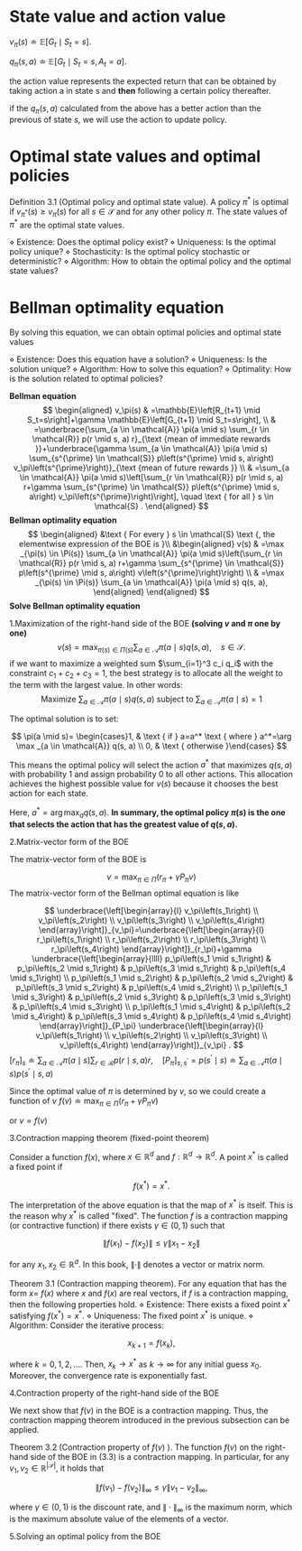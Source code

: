﻿# State value and action value

$v_\pi(s) \doteq \mathbb{E}\left[G_t \mid S_t=s\right]$.

$q_\pi(s, a) \doteq \mathbb{E}\left[G_t \mid S_t=s, A_t=a\right]$.

the action value represents the expected return that can be obtained by taking action a in state s and **then** following a certain policy thereafter.

if the $q_\pi(s, a)$ calculated from the above has a better action than the previous of state $s$, we will use the action to update policy.

# Optimal state values and optimal policies

Definition 3.1 (Optimal policy and optimal state value). A policy $\pi^*$ is optimal if $v_{\pi^*}(s) \geq v_\pi(s)$ for all $s \in \mathcal{S}$ and for any other policy $\pi$. The state values of $\pi^*$ are the optimal state values.





$\diamond$ Existence: Does the optimal policy exist?
$\diamond$ Uniqueness: Is the optimal policy unique?
$\diamond$ Stochasticity: Is the optimal policy stochastic or deterministic?
$\diamond$ Algorithm: How to obtain the optimal policy and the optimal state values?



# Bellman optimality equation

By solving this equation, we can obtain optimal policies and optimal
state values  

$\diamond$ Existence: Does this equation have a solution?
$\diamond$ Uniqueness: Is the solution unique?
$\diamond$ Algorithm: How to solve this equation?
$\diamond$ Optimality: How is the solution related to optimal policies?

**Bellman equation**
$$
\begin{aligned}
v_\pi(s) & =\mathbb{E}\left[R_{t+1} \mid S_t=s\right]+\gamma \mathbb{E}\left[G_{t+1} \mid S_t=s\right], \\
& =\underbrace{\sum_{a \in \mathcal{A}} \pi(a \mid s) \sum_{r \in \mathcal{R}} p(r \mid s, a) r}_{\text {mean of immediate rewards }}+\underbrace{\gamma \sum_{a \in \mathcal{A}} \pi(a \mid s) \sum_{s^{\prime} \in \mathcal{S}} p\left(s^{\prime} \mid s, a\right) v_\pi\left(s^{\prime}\right)}_{\text {mean of future rewards }} \\
& =\sum_{a \in \mathcal{A}} \pi(a \mid s)\left[\sum_{r \in \mathcal{R}} p(r \mid s, a) r+\gamma \sum_{s^{\prime} \in \mathcal{S}} p\left(s^{\prime} \mid s, a\right) v_\pi\left(s^{\prime}\right)\right], \quad \text { for all } s \in \mathcal{S} .
\end{aligned}
$$
**Bellman optimality equation**
$$
\begin{aligned}
&\text { For every } s \in \mathcal{S} \text {, the elementwise expression of the BOE is }\\
&\begin{aligned}
v(s) & =\max _{\pi(s) \in \Pi(s)} \sum_{a \in \mathcal{A}} \pi(a \mid s)\left(\sum_{r \in \mathcal{R}} p(r \mid s, a) r+\gamma \sum_{s^{\prime} \in \mathcal{S}} p\left(s^{\prime} \mid s, a\right) v\left(s^{\prime}\right)\right) \\
& =\max _{\pi(s) \in \Pi(s)} \sum_{a \in \mathcal{A}} \pi(a \mid s) q(s, a),
\end{aligned}
\end{aligned}
$$
**Solve Bellman optimality equation** 

1.Maximization of the right-hand side of the BOE  **(solving $v$ and $\pi$ one by one)**
$$
v(s)=\max _{\pi(s) \in \Pi(s)} \sum_{a \in \mathcal{A}} \pi(a \mid s) q(s, a), \quad s \in \mathcal{S} .
$$
if we want to maximize a weighted sum $\sum_{i=1}^3 c_i q_i$ with the constraint $c_1+c_2+c_3=1$, the best strategy is to allocate all the weight to the term with the largest value. In other words:
$$
\text { Maximize } \sum_{a \in \mathcal{A}} \pi(a \mid s) q(s, a) \text { subject to } \sum_{a \in \mathcal{A}} \pi(a \mid s)=1
$$


The optimal solution is to set:

$$
\pi(a \mid s)= \begin{cases}1, & \text { if } a=a^* \text { where } a^*=\arg \max _{a \in \mathcal{A}} q(s, a) \\ 0, & \text { otherwise }\end{cases}
$$


This means the optimal policy will select the action $a^*$ that maximizes $q(s, a)$ with probability 1 and assign probability 0 to all other actions. This allocation achieves the highest possible value for $v(s)$ because it chooses the best action for each state.

Here, $a^*=\arg \max _a q(s, a)$. **In summary, the optimal policy $\pi(s)$ is the one that selects the action that has the greatest value of $q(s, a)$.**

2.Matrix-vector form of the BOE  

The matrix-vector form of the BOE is

$$
v=\max _{\pi \in \Pi}\left(r_\pi+\gamma P_\pi v\right)
$$
The matrix-vector form of the Bellman optimal equation is like

$$
\underbrace{\left[\begin{array}{l}
v_\pi\left(s_1\right) \\
v_\pi\left(s_2\right) \\
v_\pi\left(s_3\right) \\
v_\pi\left(s_4\right)
\end{array}\right]}_{v_\pi}=\underbrace{\left[\begin{array}{l}
r_\pi\left(s_1\right) \\
r_\pi\left(s_2\right) \\
r_\pi\left(s_3\right) \\
r_\pi\left(s_4\right)
\end{array}\right]}_{r_\pi}+\gamma \underbrace{\left[\begin{array}{llll}
p_\pi\left(s_1 \mid s_1\right) & p_\pi\left(s_2 \mid s_1\right) & p_\pi\left(s_3 \mid s_1\right) & p_\pi\left(s_4 \mid s_1\right) \\
p_\pi\left(s_1 \mid s_2\right) & p_\pi\left(s_2 \mid s_2\right) & p_\pi\left(s_3 \mid s_2\right) & p_\pi\left(s_4 \mid s_2\right) \\
p_\pi\left(s_1 \mid s_3\right) & p_\pi\left(s_2 \mid s_3\right) & p_\pi\left(s_3 \mid s_3\right) & p_\pi\left(s_4 \mid s_3\right) \\
p_\pi\left(s_1 \mid s_4\right) & p_\pi\left(s_2 \mid s_4\right) & p_\pi\left(s_3 \mid s_4\right) & p_\pi\left(s_4 \mid s_4\right)
\end{array}\right]}_{P_\pi} \underbrace{\left[\begin{array}{l}
v_\pi\left(s_1\right) \\
v_\pi\left(s_2\right) \\
v_\pi\left(s_3\right) \\
v_\pi\left(s_4\right)
\end{array}\right]}_{v_\pi} .
$$
$\left[r_\pi\right]_s \doteq \sum_{a \in \mathcal{A}} \pi(a \mid s) \sum_{r \in \mathcal{R}} p(r \mid s, a) r, \quad\left[P_\pi\right]_{s, s^{\prime}}=p\left(s^{\prime} \mid s\right) \doteq \sum_{a \in \mathcal{A}} \pi(a \mid s) p\left(s^{\prime} \mid s, a\right)$

Since the optimal value of $\pi$ is determined by $v$, so we could create a function of $v$
$f(v) \doteq \max _{\pi \in \Pi}\left(r_\pi+\gamma P_\pi v\right)$

or $v=f(v)$

3.Contraction mapping theorem  (fixed-point theorem)

Consider a function $f(x)$, where $x \in \mathbb{R}^d$ and $f: \mathbb{R}^d \rightarrow \mathbb{R}^d$. A point $x^*$ is called a fixed point if

$$
f\left(x^*\right)=x^* .
$$


The interpretation of the above equation is that the map of $x^*$ is itself. This is the reason why $x^*$ is called "fixed". The function $f$ is a contraction mapping (or contractive function) if there exists $\gamma \in(0,1)$ such that

$$
\left\|f\left(x_1\right)-f\left(x_2\right)\right\| \leq \gamma\left\|x_1-x_2\right\|
$$

for any $x_1, x_2 \in \mathbb{R}^d$. In this book, $\|\cdot\|$ denotes a vector or matrix norm.





Theorem 3.1 (Contraction mapping theorem). For any equation that has the form $x=$ $f(x)$ where $x$ and $f(x)$ are real vectors, if $f$ is a contraction mapping, then the following properties hold.
$\diamond$ Existence: There exists a fixed point $x^*$ satisfying $f\left(x^*\right)=x^*$.
$\diamond$ Uniqueness: The fixed point $x^*$ is unique.
$\diamond$ Algorithm: Consider the iterative process:

$$
x_{k+1}=f\left(x_k\right),
$$

where $k=0,1,2, \ldots$. Then, $x_k \rightarrow x^*$ as $k \rightarrow \infty$ for any initial guess $x_0$. Moreover, the convergence rate is exponentially fast.

4.Contraction property of the right-hand side of the BOE  

We next show that $f(v)$ in the BOE is a contraction mapping. Thus, the contraction mapping theorem introduced in the previous subsection can be applied.

Theorem 3.2 (Contraction property of $f(v)$ ). The function $f(v)$ on the right-hand side of the BOE in (3.3) is a contraction mapping. In particular, for any $v_1, v_2 \in \mathbb{R}^{|\mathcal{S}|}$, it holds that

$$
\left\|f\left(v_1\right)-f\left(v_2\right)\right\|_{\infty} \leq \gamma\left\|v_1-v_2\right\|_{\infty},
$$

where $\gamma \in(0,1)$ is the discount rate, and $\|\cdot\|_{\infty}$ is the maximum norm, which is the maximum absolute value of the elements of a vector.

5.Solving an optimal policy from the BOE  
